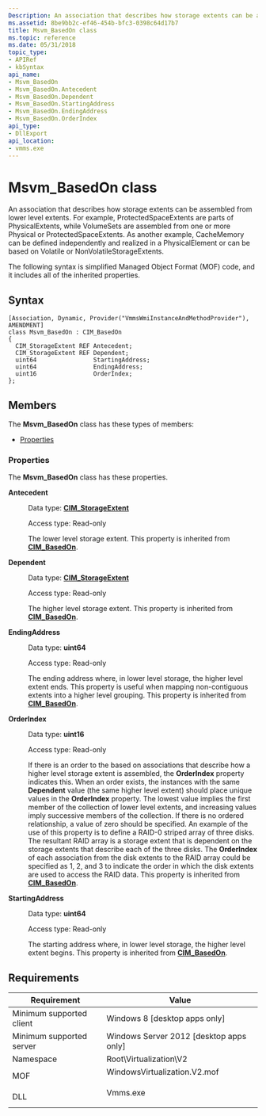 ```yaml
---
Description: An association that describes how storage extents can be assembled from lower level extents.
ms.assetid: 8be9bb2c-ef46-454b-bfc3-0398c64d17b7
title: Msvm_BasedOn class
ms.topic: reference
ms.date: 05/31/2018
topic_type: 
- APIRef
- kbSyntax
api_name: 
- Msvm_BasedOn
- Msvm_BasedOn.Antecedent
- Msvm_BasedOn.Dependent
- Msvm_BasedOn.StartingAddress
- Msvm_BasedOn.EndingAddress
- Msvm_BasedOn.OrderIndex
api_type: 
- DllExport
api_location: 
- vmms.exe
---
```


# Msvm\_BasedOn class

An association that describes how storage extents can be assembled from lower level extents. For example, ProtectedSpaceExtents are parts of PhysicalExtents, while VolumeSets are assembled from one or more Physical or ProtectedSpaceExtents. As another example, CacheMemory can be defined independently and realized in a PhysicalElement or can be based on Volatile or NonVolatileStorageExtents.

The following syntax is simplified Managed Object Format (MOF) code, and it includes all of the inherited properties.

## Syntax

``` syntax
[Association, Dynamic, Provider("VmmsWmiInstanceAndMethodProvider"), AMENDMENT]
class Msvm_BasedOn : CIM_BasedOn
{
  CIM_StorageExtent REF Antecedent;
  CIM_StorageExtent REF Dependent;
  uint64                StartingAddress;
  uint64                EndingAddress;
  uint16                OrderIndex;
};
```

## Members

The **Msvm\_BasedOn** class has these types of members:

-   [Properties](#properties)

### Properties

The **Msvm\_BasedOn** class has these properties.

<dl> <dt>

**Antecedent**
</dt> <dd> <dl> <dt>

Data type: **[**CIM\_StorageExtent**](/windows/desktop/CIMWin32Prov/cim-storageextent)**
</dt> <dt>

Access type: Read-only
</dt> </dl>

The lower level storage extent. This property is inherited from [**CIM\_BasedOn**](/windows/desktop/CIMWin32Prov/cim-basedon).

</dd> <dt>

**Dependent**
</dt> <dd> <dl> <dt>

Data type: **[**CIM\_StorageExtent**](/windows/desktop/CIMWin32Prov/cim-storageextent)**
</dt> <dt>

Access type: Read-only
</dt> </dl>

The higher level storage extent. This property is inherited from [**CIM\_BasedOn**](/windows/desktop/CIMWin32Prov/cim-basedon).

</dd> <dt>

**EndingAddress**
</dt> <dd> <dl> <dt>

Data type: **uint64**
</dt> <dt>

Access type: Read-only
</dt> </dl>

The ending address where, in lower level storage, the higher level extent ends. This property is useful when mapping non-contiguous extents into a higher level grouping. This property is inherited from [**CIM\_BasedOn**](/windows/desktop/CIMWin32Prov/cim-basedon).

</dd> <dt>

**OrderIndex**
</dt> <dd> <dl> <dt>

Data type: **uint16**
</dt> <dt>

Access type: Read-only
</dt> </dl>

If there is an order to the based on associations that describe how a higher level storage extent is assembled, the **OrderIndex** property indicates this. When an order exists, the instances with the same **Dependent** value (the same higher level extent) should place unique values in the **OrderIndex** property. The lowest value implies the first member of the collection of lower level extents, and increasing values imply successive members of the collection. If there is no ordered relationship, a value of zero should be specified. An example of the use of this property is to define a RAID-0 striped array of three disks. The resultant RAID array is a storage extent that is dependent on the storage extents that describe each of the three disks. The **OrderIndex** of each association from the disk extents to the RAID array could be specified as 1, 2, and 3 to indicate the order in which the disk extents are used to access the RAID data. This property is inherited from [**CIM\_BasedOn**](/windows/desktop/CIMWin32Prov/cim-basedon).

</dd> <dt>

**StartingAddress**
</dt> <dd> <dl> <dt>

Data type: **uint64**
</dt> <dt>

Access type: Read-only
</dt> </dl>

The starting address where, in lower level storage, the higher level extent begins. This property is inherited from [**CIM\_BasedOn**](/windows/desktop/CIMWin32Prov/cim-basedon).

</dd> </dl>

## Requirements



| Requirement | Value |
|-------------------------------------|---------------------------------------------------------------------------------------------------------|
| Minimum supported client<br/> | Windows 8 \[desktop apps only\]<br/>                                                              |
| Minimum supported server<br/> | Windows Server 2012 \[desktop apps only\]<br/>                                                    |
| Namespace<br/>                | Root\\Virtualization\\V2<br/>                                                                     |
| MOF<br/>                      | <dl> <dt>WindowsVirtualization.V2.mof</dt> </dl> |
| DLL<br/>                      | <dl> <dt>Vmms.exe</dt> </dl>                     |



 

